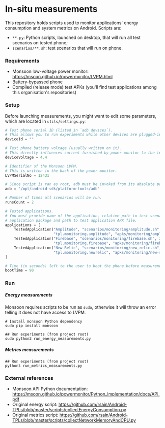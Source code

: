 # In-situ measurements

This repository holds scripts used to monitor applications' energy consumption and system metrics on Android. Scripts 
are:
* `**.py`: Python scripts, launched on desktop, that will run all test scenarios on tested phone;
* `scenarios/**.sh`: test scenarios that will run on phone.

### Requirements

* Monsoon low-voltage power monitor: https://msoon.github.io/powermonitor/LVPM.html
* Battery-bypassed phone
* Compiled (release mode) test APKs (you'll find test applications among this organisation's repositories)

### Setup

Before launching measurements, you might want to edit some parameters, which are located in `utils/settings.py`:

```python
# Test phone serial ID (listed in `adb devices`).
# This allows you to run experiments while other devices are plugged-in to your computer.
deviceId = ""

# Test phone battery voltage (usually written on it).
# This directly influences current furnished by power monitor to the test phone.
deviceVoltage = 4.4

# Identifier of the Monsoon LVPM.
# This is written in the back of the power monitor.
LVPMSerialNo = 12431

# Since script is ran as root, adb must be invoked from its absolute path.
adb = "/opt/android-sdk/platform-tools/adb"

# Number of times all scenarios will be run.
runsCount = 2

# Tested applications.
# You must provide name of the application, relative path to test scenario, duration in seconds of said scenario, test 
# application package and path to test application APK file.
applications = [
    TestedApplication("Amplitude", "scenarios/monitoring/amplitude.sh", 30,
                      "tpl.monitoring.amplitude", "apks/monitoring/amplitude.apk"),
    TestedApplication("Firebase", "scenarios/monitoring/firebase.sh", 30,
                      "tpl.monitoring.firebase", "apks/monitoring/firebase.apk"),
    TestedApplication("New Relic", "scenarios/monitoring/new_relic.sh", 30,
                      "tpl.monitoring.newrelic", "apks/monitoring/new-relic.apk")
]

# Time (in seconds) left to the user to boot the phone before measurements start.
bootTime = 90
```

### Run

##### Energy measurements

Monsoon requires scripts to be run as `sudo`, otherwise it will throw an error telling it does not have access to LVPM.

```shell
# Install monsoon Python dependency
sudo pip install monsoon

## Run experiments (from project root)
sudo python3 run_energy_measurements.py
```

##### Metrics measurements

```shell
## Run experiments (from project root)
python3 run_metrics_measurements.py
```

### External references

* Monsoon API Python documentation: https://msoon.github.io/powermonitor/Python_Implementation/docs/API.pdf
* Original energy script: https://github.com/rsain/Android-TPLs/blob/master/scripts/collectEnergyConsumption.py
* Original metrics script: https://github.com/rsain/Android-TPLs/blob/master/scripts/collectNetworkMemoryAndCPU.py
